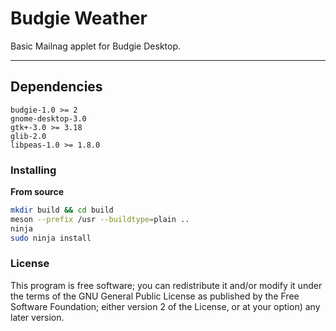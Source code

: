 # Budgie Weather
Basic Mailnag applet for Budgie Desktop.


---

## Dependencies
```
budgie-1.0 >= 2
gnome-desktop-3.0
gtk+-3.0 >= 3.18
glib-2.0
libpeas-1.0 >= 1.8.0
```

### Installing

**From source**  
```bash
mkdir build && cd build
meson --prefix /usr --buildtype=plain ..
ninja
sudo ninja install
```

### License
This program is free software; you can redistribute it and/or modify it under the terms of the GNU General Public License as published by the Free Software Foundation; either version 2 of the License, or at your option) any later version.
